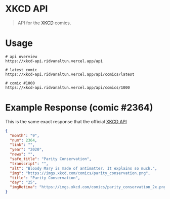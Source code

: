 # XKCD API

> API for the [XKCD](https://xkcd.com) comics.

# Usage

```
# api overview
https://xkcd-api.ridvanaltun.vercel.app/api

# latest comic
https://xkcd-api.ridvanaltun.vercel.app/api/comics/latest

# comic #1000
https://xkcd-api.ridvanaltun.vercel.app/api/comics/1000
```

# Example Response (comic #2364)

This is the same exact response that the official [XKCD API](https://xkcd.com/json.html)

```json
{
  "month": "9",
  "num": 2364,
  "link": "",
  "year": "2020",
  "news": "",
  "safe_title": "Parity Conservation",
  "transcript": "",
  "alt": "Bloody Mary is made of antimatter. It explains so much.",
  "img": "https://imgs.xkcd.com/comics/parity_conservation.png",
  "title": "Parity Conservation",
  "day": "25",
  "imgRetina": "https://imgs.xkcd.com/comics/parity_conservation_2x.png"
}
```
